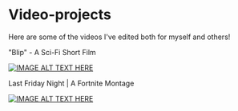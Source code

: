# Video-projects
Here are some of the videos I've edited both for myself and others!

"Blip" - A Sci-Fi Short Film

[![IMAGE ALT TEXT HERE](https://img.youtube.com/vi/BXOc4jOW3tw/0.jpg)](https://www.youtube.com/watch?v=BXOc4jOW3tw)






Last Friday Night | A Fortnite Montage

[![IMAGE ALT TEXT HERE](https://img.youtube.com/vi/Ul6eRyldl0c/0.jpg)](https://www.youtube.com/watch?v=Ul6eRyldl0c)
